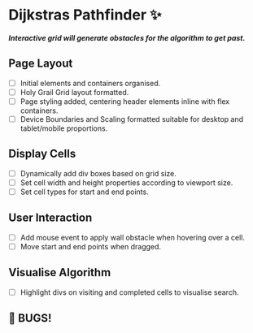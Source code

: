 # Dijkstras Pathfinder ✨
***Interactive grid will generate obstacles for the algorithm to get past.***

## Page Layout
* [ ] Initial elements and containers organised.
* [ ] Holy Grail Grid layout formatted.
* [ ] Page styling added, centering header elements inline with flex containers.
* [ ] Device Boundaries and Scaling formatted suitable for desktop and tablet/mobile proportions.

## Display Cells
* [ ] Dynamically add div boxes based on grid size.
* [ ] Set cell width and height properties according to viewport size.
* [ ] Set cell types for start and end points.

## User Interaction
* [ ] Add mouse event to apply wall obstacle when hovering over a cell.
* [ ] Move start and end points when dragged. 

## Visualise Algorithm
* [ ] Highlight divs on visiting and completed cells to visualise search.



## 🐞 BUGS! 
